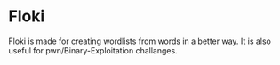 # Floki
Floki is made for creating wordlists from words in a better way. It is also useful for pwn/Binary-Exploitation challanges.
